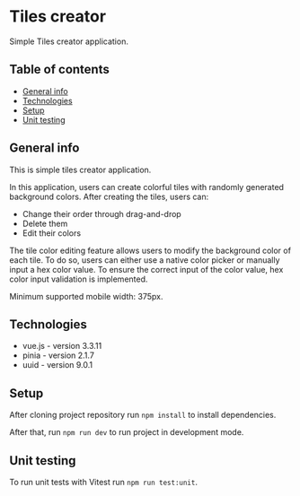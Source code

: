 # Tiles creator

Simple Tiles creator application.

## Table of contents
* [General info](#general-info)
* [Technologies](#technologies)
* [Setup](#setup)
* [Unit testing](#unit-testing)

## General info
This is simple tiles creator application.

In this application, users can create colorful tiles with randomly generated background colors. After creating the tiles, users can:
* Change their order through drag-and-drop
* Delete them
* Edit their colors

The tile color editing feature allows users to modify the background color of each tile. To do so, users can either use a native color picker or manually input a hex color value. To ensure the correct input of the color value, hex color input validation is implemented.

Minimum supported mobile width: 375px.

## Technologies
* vue.js - version 3.3.11
* pinia - version 2.1.7
* uuid - version 9.0.1

## Setup
After cloning project repository run `npm install` to install dependencies.

After that, run `npm run dev` to run project in development mode.

## Unit testing
To run unit tests with Vitest run `npm run test:unit`.
